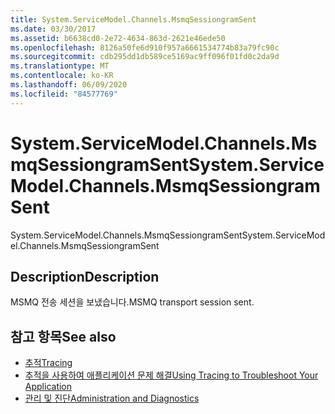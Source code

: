 ```yaml
---
title: System.ServiceModel.Channels.MsmqSessiongramSent
ms.date: 03/30/2017
ms.assetid: b6638cd0-2e72-4634-863d-2621e46ede50
ms.openlocfilehash: 8126a50fe6d910f957a6661534774b83a79fc90c
ms.sourcegitcommit: cdb295dd1db589ce5169ac9ff096f01fd0c2da9d
ms.translationtype: MT
ms.contentlocale: ko-KR
ms.lasthandoff: 06/09/2020
ms.locfileid: "84577769"
---
```

# <a name="systemservicemodelchannelsmsmqsessiongramsent"></a><span data-ttu-id="41113-102">System.ServiceModel.Channels.MsmqSessiongramSent</span><span class="sxs-lookup"><span data-stu-id="41113-102">System.ServiceModel.Channels.MsmqSessiongramSent</span></span>
<span data-ttu-id="41113-103">System.ServiceModel.Channels.MsmqSessiongramSent</span><span class="sxs-lookup"><span data-stu-id="41113-103">System.ServiceModel.Channels.MsmqSessiongramSent</span></span>  
  
## <a name="description"></a><span data-ttu-id="41113-104">Description</span><span class="sxs-lookup"><span data-stu-id="41113-104">Description</span></span>  
 <span data-ttu-id="41113-105">MSMQ 전송 세션을 보냈습니다.</span><span class="sxs-lookup"><span data-stu-id="41113-105">MSMQ transport session sent.</span></span>  
  
## <a name="see-also"></a><span data-ttu-id="41113-106">참고 항목</span><span class="sxs-lookup"><span data-stu-id="41113-106">See also</span></span>

- [<span data-ttu-id="41113-107">추적</span><span class="sxs-lookup"><span data-stu-id="41113-107">Tracing</span></span>](index.md)
- [<span data-ttu-id="41113-108">추적을 사용하여 애플리케이션 문제 해결</span><span class="sxs-lookup"><span data-stu-id="41113-108">Using Tracing to Troubleshoot Your Application</span></span>](using-tracing-to-troubleshoot-your-application.md)
- [<span data-ttu-id="41113-109">관리 및 진단</span><span class="sxs-lookup"><span data-stu-id="41113-109">Administration and Diagnostics</span></span>](../index.md)
